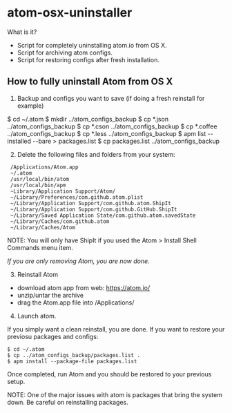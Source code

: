 # atom-osx-uninstaller

What is it?

- Script for completely uninstalling atom.io from OS X. 
- Script for archiving atom configs.
- Script for restoring configs after fresh installation.

## How to fully uninstall Atom from OS X

1) Backup and configs you want to save (if doing a fresh reinstall for example)

$ cd ~/.atom
$ mkdir ../atom_configs_backup
$ cp *.json ../atom_configs_backup
$ cp *.cson ../atom_configs_backup
$ cp *.coffee ../atom_configs_backup
$ cp *.less ../atom_configs_backup
$ apm list --installed --bare > packages.list
$ cp packages.list ../atom_configs_backup


2) Delete the following files and folders from your system:
```
 /Applications/Atom.app
 ~/.atom
 /usr/local/bin/atom
 /usr/local/bin/apm
 ~Library/Application Support/Atom/
 ~/Library/Preferences/com.github.atom.plist
 ~/Library/Application Support/com.github.atom.ShipIt
 ~/Library/Application Support/com.github.GitHub.ShipIt
 ~/Library/Saved Application State/com.github.atom.savedState
 ~/Library/Caches/com.github.atom
 ~/Library/Caches/Atom
```
NOTE: You will only have ShipIt if you used the Atom > Install Shell Commands menu item.

_If you are only removing Atom, you are now done._

3) Reinstall Atom

- download atom app from web: https://atom.io/
- unzip/untar the archive
- drag the Atom.app file into /Applications/

4) Launch atom.

If you simply want a clean reinstall, you are done.
If you want to restore your previosu packages and configs:
```
$ cd ~/.atom
$ cp ../atom_configs_backup/packages.list .
$ apm install --package-file packages.list
```

Once completed, run Atom and you should be restored to your previous setup.

NOTE: One of the major issues with atom is packages that bring the system down. 
Be careful on reinstalling packages.
 

 
